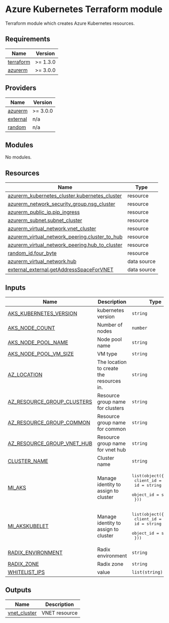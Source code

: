 # Azure Kubernetes Terraform module

Terraform module which creates Azure Kubernetes resources.

<!-- BEGIN_TF_DOCS -->
## Requirements

| Name | Version |
|------|---------|
| <a name="requirement_terraform"></a> [terraform](#requirement\_terraform) | >= 1.3.0 |
| <a name="requirement_azurerm"></a> [azurerm](#requirement\_azurerm) | >= 3.0.0 |

## Providers

| Name | Version |
|------|---------|
| <a name="provider_azurerm"></a> [azurerm](#provider\_azurerm) | >= 3.0.0 |
| <a name="provider_external"></a> [external](#provider\_external) | n/a |
| <a name="provider_random"></a> [random](#provider\_random) | n/a |

## Modules

No modules.

## Resources

| Name | Type |
|------|------|
| [azurerm_kubernetes_cluster.kubernetes_cluster](https://registry.terraform.io/providers/hashicorp/azurerm/latest/docs/resources/kubernetes_cluster) | resource |
| [azurerm_network_security_group.nsg_cluster](https://registry.terraform.io/providers/hashicorp/azurerm/latest/docs/resources/network_security_group) | resource |
| [azurerm_public_ip.pip_ingress](https://registry.terraform.io/providers/hashicorp/azurerm/latest/docs/resources/public_ip) | resource |
| [azurerm_subnet.subnet_cluster](https://registry.terraform.io/providers/hashicorp/azurerm/latest/docs/resources/subnet) | resource |
| [azurerm_virtual_network.vnet_cluster](https://registry.terraform.io/providers/hashicorp/azurerm/latest/docs/resources/virtual_network) | resource |
| [azurerm_virtual_network_peering.cluster_to_hub](https://registry.terraform.io/providers/hashicorp/azurerm/latest/docs/resources/virtual_network_peering) | resource |
| [azurerm_virtual_network_peering.hub_to_cluster](https://registry.terraform.io/providers/hashicorp/azurerm/latest/docs/resources/virtual_network_peering) | resource |
| [random_id.four_byte](https://registry.terraform.io/providers/hashicorp/random/latest/docs/resources/id) | resource |
| [azurerm_virtual_network.hub](https://registry.terraform.io/providers/hashicorp/azurerm/latest/docs/data-sources/virtual_network) | data source |
| [external_external.getAddressSpaceForVNET](https://registry.terraform.io/providers/hashicorp/external/latest/docs/data-sources/external) | data source |

## Inputs

| Name | Description | Type | Default | Required |
|------|-------------|------|---------|:--------:|
| <a name="input_AKS_KUBERNETES_VERSION"></a> [AKS\_KUBERNETES\_VERSION](#input\_AKS\_KUBERNETES\_VERSION) | kubernetes version | `string` | n/a | yes |
| <a name="input_AKS_NODE_COUNT"></a> [AKS\_NODE\_COUNT](#input\_AKS\_NODE\_COUNT) | Number of nodes | `number` | n/a | yes |
| <a name="input_AKS_NODE_POOL_NAME"></a> [AKS\_NODE\_POOL\_NAME](#input\_AKS\_NODE\_POOL\_NAME) | Node pool name | `string` | n/a | yes |
| <a name="input_AKS_NODE_POOL_VM_SIZE"></a> [AKS\_NODE\_POOL\_VM\_SIZE](#input\_AKS\_NODE\_POOL\_VM\_SIZE) | VM type | `string` | n/a | yes |
| <a name="input_AZ_LOCATION"></a> [AZ\_LOCATION](#input\_AZ\_LOCATION) | The location to create the resources in. | `string` | n/a | yes |
| <a name="input_AZ_RESOURCE_GROUP_CLUSTERS"></a> [AZ\_RESOURCE\_GROUP\_CLUSTERS](#input\_AZ\_RESOURCE\_GROUP\_CLUSTERS) | Resource group name for clusters | `string` | n/a | yes |
| <a name="input_AZ_RESOURCE_GROUP_COMMON"></a> [AZ\_RESOURCE\_GROUP\_COMMON](#input\_AZ\_RESOURCE\_GROUP\_COMMON) | Resource group name for common | `string` | n/a | yes |
| <a name="input_AZ_RESOURCE_GROUP_VNET_HUB"></a> [AZ\_RESOURCE\_GROUP\_VNET\_HUB](#input\_AZ\_RESOURCE\_GROUP\_VNET\_HUB) | Resource group name for vnet hub | `string` | n/a | yes |
| <a name="input_CLUSTER_NAME"></a> [CLUSTER\_NAME](#input\_CLUSTER\_NAME) | Cluster name | `string` | n/a | yes |
| <a name="input_MI_AKS"></a> [MI\_AKS](#input\_MI\_AKS) | Manage identity to assign to cluster | <pre>list(object({<br>    client_id = string<br>    id        = string<br>    object_id = string<br>  }))</pre> | n/a | yes |
| <a name="input_MI_AKSKUBELET"></a> [MI\_AKSKUBELET](#input\_MI\_AKSKUBELET) | Manage identity to assign to cluster | <pre>list(object({<br>    client_id = string<br>    id        = string<br>    object_id = string<br>  }))</pre> | n/a | yes |
| <a name="input_RADIX_ENVIRONMENT"></a> [RADIX\_ENVIRONMENT](#input\_RADIX\_ENVIRONMENT) | Radix environment | `string` | n/a | yes |
| <a name="input_RADIX_ZONE"></a> [RADIX\_ZONE](#input\_RADIX\_ZONE) | Radix zone | `string` | n/a | yes |
| <a name="input_WHITELIST_IPS"></a> [WHITELIST\_IPS](#input\_WHITELIST\_IPS) | value | `list(string)` | n/a | yes |

## Outputs

| Name | Description |
|------|-------------|
| <a name="output_vnet_cluster"></a> [vnet\_cluster](#output\_vnet\_cluster) | VNET resource |
<!-- END_TF_DOCS -->